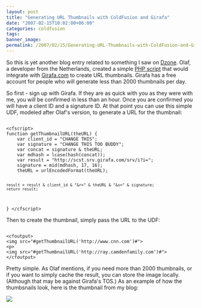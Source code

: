 ```yaml
---
layout: post
title: "Generating URL Thumbnails with ColdFusion and Girafa"
date: "2007-02-15T10:02:00+06:00"
categories: coldfusion 
tags: 
banner_image: 
permalink: /2007/02/15/Generating-URL-Thumbnails-with-ColdFusion-and-Girafa
---
```


So this is yet another blog entry related to something I saw on <a href="http://www.dzone.com">Dzone</a>. Olaf, a developer from the Netherlands, created a simple <a href="http://www.web-development-blog.com/archives/dynamic-thumbnails-from-websites/">PHP script</a> that would integrate with <a href="http://www.girafa.com">Girafa.com</a> to create URL thumbnails. Girafa has a free account for people who will generate less than 2000 thumbnails per day.
<!--more-->
So first - sign up with Girafa. If they are as quick with you as they were with me, you will be confirmed in less than an hour. Once you are confirmed you will have a client ID and a signature ID. At that point you can use this simple UDF, modeled after Olaf's version, to generate a URL for the thumbnail:

<code>
&lt;cfscript&gt;
function getThumbnailURL(theURL) {
	var client_id = "CHANGE THIS";
	var signature = "CHANGE THIS TOO BUDDY";
	var concat = signature & theURL;
	var mdhash = lcase(hash(concat));
	var result = "http://scst.srv.girafa.com/srv/i?i=";
	signature = mid(mdhash, 17, 16);
	theURL = urlEncodedFormat(theURL);
	
	result = result & client_id & "&r=" & theURL & "&s=" & signature;
	return result;
}
&lt;/cfscript&gt;
</code>

Then to create the thumbnail, simply pass the URL to the UDF:

<code>
&lt;cfoutput&gt;
&lt;img src="#getThumbnailURL('http://www.cnn.com')#"&gt;
&lt;p&gt;
&lt;img src="#getThumbnailURL('http://ray.camdenfamily.com')#"&gt;
&lt;/cfoutput&gt;
</code>

Pretty simple. As Olaf mentions, if you need more than 2000 thumbnails, or if you want to simply cache the result, you can store the image locally. (Although that may be against Girafa's TOS.) As an example of how the thumbsnails look, here is the thumbnail from my blog:

<img src="http://scst.srv.girafa.com/srv/i?i=sc010594&r=http{% raw %}%3A%{% endraw %}2F{% raw %}%2Fray%{% endraw %}2Ecamdenfamily%2Ecom&s=0af1b70f77887885">